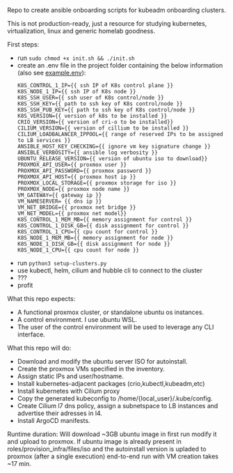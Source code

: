 Repo to create ansible onboarding scripts for kubeadm onboarding clusters.

This is not production-ready, just a resource for studying kubernetes, virtualization, linux and generic homelab goodness.

First steps:
- run `sudo chmod +x init.sh && ./init.sh`
- create an .env file in the project folder containing the below information (also see [example.env](example.env)):
    ```
    K8S_CONTROL_1_IP={{ ssh IP of K8s control plane }}
    K8S_NODE_1_IP={{ ssh IP of K8s node }}
    K8S_SSH_USER={{ ssh user of K8s control/node }}
    K8S_SSH_KEY={{ path to ssh key of K8s control/node }}
    K8S_SSH_PUB_KEY={{ path to ssh key of K8s control/node }}
    K8S_VERSION={{ version of k8s to be installed }}
    CRIO_VERSION={{ version of cri-o to be installed}}
    CILIUM_VERSION={{ version of cillium to be installed }}
    CILIUM_LOADBALANCER_IPPOOL={{ range of reserved IPs to be assigned to LB services }}
    ANSIBLE_HOST_KEY_CHECKING={{ ignore vm key signature change }}
    ANSIBLE_VERBOSITY={{ ansible log verbosity }}
    UBUNTU_RELEASE_VERSION={{ version of ubuntu iso to download}}
    PROXMOX_API_USER={{ proxmox user }}
    PROXMOX_API_PASSWORD={{ proxmox password }}
    PROXMOX_API_HOST={{ proxmox host ip }}
    PROXMOX_LOCAL_STORAGE={{ proxmox storage for iso }}
    PROXMOX_NODE={{ proxmox node name }}
    VM_GATEWAY={{ gateway ip }}
    VM_NAMESERVER= {{ dns ip }}
    VM_NET_BRIDGE={{ proxmox net bridge }}
    VM_NET_MODEL={{ proxmox net model}}
    K8S_CONTROL_1_MEM_MB={{ memory assignment for control }}
    K8S_CONTROL_1_DISK_GB={{ disk assignment for control }}
    K8S_CONTROL_1_CPU={{ cpu count for control }}
    K8S_NODE_1_MEM_MB={{ memory assignment for node }}
    K8S_NODE_1_DISK_GB={{ disk assignment for node }}
    K8S_NODE_1_CPU={{ cpu count for node }}
    ```
- run `python3 setup-clusters.py`
- use kubectl, helm, cilium and hubble cli to connect to the cluster
- ???
- profit

What this repo expects:
- A functional proxmox cluster, or standalone ubuntu os instances.
- A control environment. I use ubuntu WSL.
- The user of the control environment will be used to leverage any CLI interface.

What this repo will do:
- Download and modify the ubuntu server ISO for autoinstall.
- Create the proxmox VMs specified in the inventory.
- Assign static IPs and user/hostname.
- Install kubernetes-adjacent packages (crio,kubectl,kubeadm,etc)
- Install kubernetes with Cilium proxy
- Copy the generated kubeconfig to /home/{local_user}/.kube/config.
- Create Cilium l7 dns policy, assign a subnetspace to LB instances and advertise their adresses in l4.
- Install ArgoCD manifests.

Runtime duration:
Will download ~3GB ubuntu image in first run modify it and upload to proxmox.
If ubuntu image is already present in roles/provision_infra/files/iso and the autoinstall version is upladed to proxmox (after a single execution) end-to-end run with VM creation takes ~17 min.